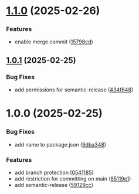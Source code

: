 # [1.1.0](https://github.com/telekom-mms/web3-helm-charts/compare/v1.0.1...v1.1.0) (2025-02-26)


### Features

* enable merge commit ([15798cd](https://github.com/telekom-mms/web3-helm-charts/commit/15798cdde58447204a36ed1eec1dd6472ad70e21))

## [1.0.1](https://github.com/telekom-mms/web3-helm-charts/compare/v1.0.0...v1.0.1) (2025-02-25)


### Bug Fixes

* add permissions for semantic-release ([434f648](https://github.com/telekom-mms/web3-helm-charts/commit/434f6480269c9599c9b3b9ebfae8f44591cdc205))

# 1.0.0 (2025-02-25)


### Bug Fixes

* add name to package.json ([9dba348](https://github.com/telekom-mms/web3-helm-charts/commit/9dba348bc01f125a8e4cc081227d0875d500a00e))


### Features

* add branch protection ([0541185](https://github.com/telekom-mms/web3-helm-charts/commit/0541185139d98928f54ad57f36c905426afad821))
* add restriction for committing on main ([85119e1](https://github.com/telekom-mms/web3-helm-charts/commit/85119e14318190486234d2c947f05cc407e3726d))
* add semantic-release ([59129cc](https://github.com/telekom-mms/web3-helm-charts/commit/59129cc71bb926808f2e7c390a93a4f0d96ebb7a))
